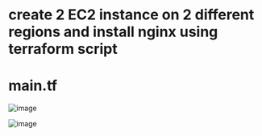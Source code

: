 # create 2 EC2 instance on 2 different regions and install nginx using terraform script
# main.tf

![image](https://github.com/ArpanaM/Guvi_tasks/assets/68733492/e579a1d1-f57b-4993-abf9-575705f0041d)


![image](https://github.com/ArpanaM/Guvi_tasks/assets/68733492/de06758b-1318-4d8d-ab4d-57e5f4e75d8c)
